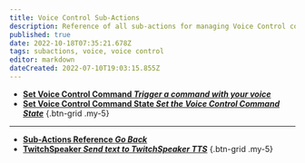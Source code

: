 ```yaml
---
title: Voice Control Sub-Actions
description: Reference of all sub-actions for managing Voice Control commands
published: true
date: 2022-10-18T07:35:21.678Z
tags: subactions, voice, voice control
editor: markdown
dateCreated: 2022-07-10T19:03:15.855Z
---
```


* [**Set Voice Control Command *Trigger a command with your voice***](/en/Sub-Actions/Set-Voice-Control-Command)
* [**Set Voice Control Command State *Set the Voice Control Command State***](/en/Sub-Actions/Set-Voice-Control-Command-State)
{.btn-grid .my-5}

---

- [<i class="mdi mdi-chevron-left"></i>**Sub-Actions Reference *Go Back***](/en/Sub-Actions)
- [<i class="mdi mdi-speaker text--twitch"></i> **TwitchSpeaker *Send text to TwitchSpeaker TTS***](/en/Sub-Actions/TwitchSpeaker/Speak)
{.btn-grid .my-5}